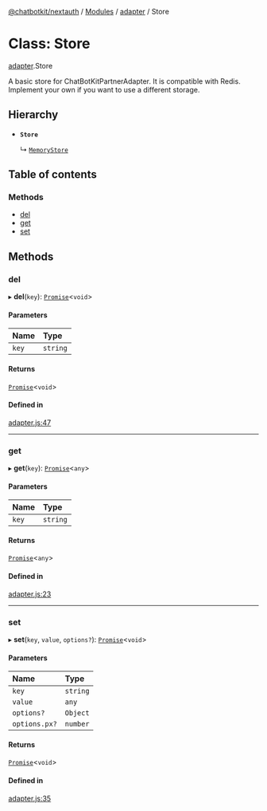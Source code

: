 [@chatbotkit/nextauth](../README.md) / [Modules](../modules.md) / [adapter](../modules/adapter.md) / Store

# Class: Store

[adapter](../modules/adapter.md).Store

A basic store for ChatBotKitPartnerAdapter. It is compatible with Redis.
Implement your own if you want to use a different storage.

## Hierarchy

- **`Store`**

  ↳ [`MemoryStore`](adapter.MemoryStore.md)

## Table of contents

### Methods

- [del](adapter.Store.md#del)
- [get](adapter.Store.md#get)
- [set](adapter.Store.md#set)

## Methods

### del

▸ **del**(`key`): [`Promise`]( https://developer.mozilla.org/docs/Web/JavaScript/Reference/Global_Objects/Promise )\<`void`\>

#### Parameters

| Name | Type |
| :------ | :------ |
| `key` | `string` |

#### Returns

[`Promise`]( https://developer.mozilla.org/docs/Web/JavaScript/Reference/Global_Objects/Promise )\<`void`\>

#### Defined in

[adapter.js:47](https://github.com/chatbotkit/node-sdk/blob/main/packages/nextauth/src/adapter.js#L47)

___

### get

▸ **get**(`key`): [`Promise`]( https://developer.mozilla.org/docs/Web/JavaScript/Reference/Global_Objects/Promise )\<`any`\>

#### Parameters

| Name | Type |
| :------ | :------ |
| `key` | `string` |

#### Returns

[`Promise`]( https://developer.mozilla.org/docs/Web/JavaScript/Reference/Global_Objects/Promise )\<`any`\>

#### Defined in

[adapter.js:23](https://github.com/chatbotkit/node-sdk/blob/main/packages/nextauth/src/adapter.js#L23)

___

### set

▸ **set**(`key`, `value`, `options?`): [`Promise`]( https://developer.mozilla.org/docs/Web/JavaScript/Reference/Global_Objects/Promise )\<`void`\>

#### Parameters

| Name | Type |
| :------ | :------ |
| `key` | `string` |
| `value` | `any` |
| `options?` | `Object` |
| `options.px?` | `number` |

#### Returns

[`Promise`]( https://developer.mozilla.org/docs/Web/JavaScript/Reference/Global_Objects/Promise )\<`void`\>

#### Defined in

[adapter.js:35](https://github.com/chatbotkit/node-sdk/blob/main/packages/nextauth/src/adapter.js#L35)
